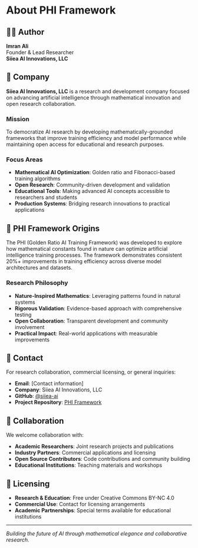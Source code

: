 # About PHI Framework

## 👨‍💻 Author

**Imran Ali**  
Founder & Lead Researcher  
**Siiea AI Innovations, LLC**

## 🏢 Company

**Siiea AI Innovations, LLC** is a research and development company focused on advancing artificial intelligence through mathematical innovation and open research collaboration.

### Mission
To democratize AI research by developing mathematically-grounded frameworks that improve training efficiency and model performance while maintaining open access for educational and research purposes.

### Focus Areas
- **Mathematical AI Optimization**: Golden ratio and Fibonacci-based training algorithms
- **Open Research**: Community-driven development and validation
- **Educational Tools**: Making advanced AI concepts accessible to researchers and students
- **Production Systems**: Bridging research innovations to practical applications

## 🔬 PHI Framework Origins

The PHI (Golden Ratio AI Training Framework) was developed to explore how mathematical constants found in nature can optimize artificial intelligence training processes. The framework demonstrates consistent 20%+ improvements in training efficiency across diverse model architectures and datasets.

### Research Philosophy
- **Nature-Inspired Mathematics**: Leveraging patterns found in natural systems
- **Rigorous Validation**: Evidence-based approach with comprehensive testing
- **Open Collaboration**: Transparent development and community involvement
- **Practical Impact**: Real-world applications with measurable improvements

## 📧 Contact

For research collaboration, commercial licensing, or general inquiries:

- **Email**: [Contact information]
- **Company**: Siiea AI Innovations, LLC
- **GitHub**: [@siiea-ai](https://github.com/siiea-ai)
- **Project Repository**: [PHI Framework](https://github.com/siiea-ai/PHI)

## 🤝 Collaboration

We welcome collaboration with:
- **Academic Researchers**: Joint research projects and publications
- **Industry Partners**: Commercial applications and licensing
- **Open Source Contributors**: Code contributions and community building
- **Educational Institutions**: Teaching materials and workshops

## 📄 Licensing

- **Research & Education**: Free under Creative Commons BY-NC 4.0
- **Commercial Use**: Contact for licensing arrangements
- **Academic Partnerships**: Special terms available for educational institutions

---

*Building the future of AI through mathematical elegance and collaborative research.*
